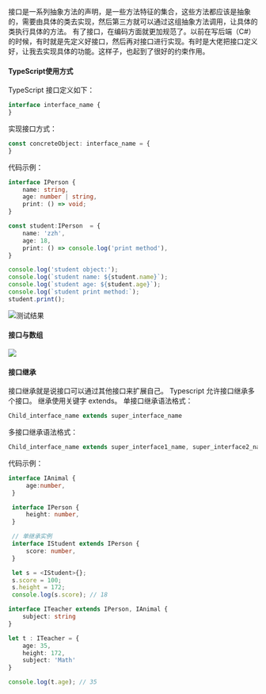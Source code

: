接口是一系列抽象方法的声明，是一些方法特征的集合，这些方法都应该是抽象的，需要由具体的类去实现，然后第三方就可以通过这组抽象方法调用，让具体的类执行具体的方法。
有了接口，在编码方面就更加规范了。以前在写后端（C#）的时候，有时就是先定义好接口，然后再对接口进行实现。有时是大佬把接口定义好，让我去实现具体的功能。这样子，也起到了很好的约束作用。
#### TypeScript使用方式
TypeScript 接口定义如下：
```typescript
interface interface_name { 
}
```
实现接口方式：
```typescript
const concreteObject: interface_name = {
}

```
代码示例：
```typescript
interface IPerson {
    name: string,
    age: number | string,
    print: () => void;
}

const student:IPerson  = {
    name: 'zzh',
    age: 18,
    print: () => console.log('print method'),
}

console.log('student object:');
console.log(`student name: ${student.name}`);
console.log(`student age: ${student.age}`);
console.log(`student print method:`);
student.print();
```
![测试结果](https://upload-images.jianshu.io/upload_images/2789632-e74a64aff54e3932.png?imageMogr2/auto-orient/strip%7CimageView2/2/w/1240)

#### 接口与数组
![](https://upload-images.jianshu.io/upload_images/2789632-804251ab430d786e.png?imageMogr2/auto-orient/strip%7CimageView2/2/w/1240)

#### 接口继承
接口继承就是说接口可以通过其他接口来扩展自己。
Typescript 允许接口继承多个接口。
继承使用关键字 extends。
单接口继承语法格式：
```typescript
Child_interface_name extends super_interface_name
```
多接口继承语法格式：
```typescript
Child_interface_name extends super_interface1_name, super_interface2_name,…,super_interfaceN_name
```
代码示例：
```typescript
interface IAnimal {
     age:number,
 }

 interface IPerson {
     height: number,
 }

 // 单继承实例
 interface IStudent extends IPerson {
     score: number,
 }

 let s = <IStudent>{};
 s.score = 100;
 s.height = 172;
 console.log(s.score); // 18

interface ITeacher extends IPerson, IAnimal {
    subject: string
}

let t : ITeacher = {
    age: 35,
    height: 172,
    subject: 'Math'
}

console.log(t.age); // 35
```
